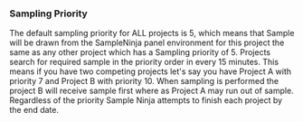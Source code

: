 ### Sampling Priority

The default sampling priority for ALL projects is 5, which means that Sample will be drawn from the SampleNinja panel environment for this project the same as any other project which has a Sampling priority of 5. Projects search for required sample in the priority order in every 15 minutes. This means if you have two competing projects let's say you have Project A with priority 7 and Project B with priority 10. When sampling is performed the project B will receive sample first where as Project A may run out of sample. Regardless of the priority Sample Ninja attempts to finish each project by the end date. 
